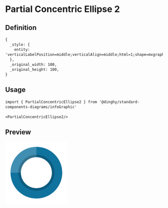 # Partial Concentric Ellipse 2

## Definition

```
{
  _style: { 
    entity: 'verticalLabelPosition=middle;verticalAlign=middle;html=1;shape=mxgraph.infographic.partConcEllipse;fillColor=#10739E;strokeColor=none;startAngle=0;endAngle=0.75;arcWidth=0.4;fontSize=20;fontColor=#10739E;align=center;fontStyle=1;',
  },
  _original_width: 100,
  _original_height: 100,
}
```

## Usage

```
import { PartialConcentricEllipse2 } from '@dinghy/standard-components-diagrams/infoGraphic'

<PartialConcentricEllipse2/>
```

## Preview

<img src="./partial-concentric-ellipse-2.png" width="200"/>
